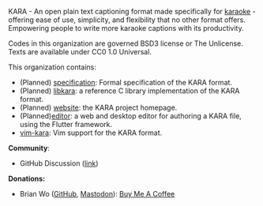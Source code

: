 KARA - An open plain text captioning format made specifically for [karaoke](https://en.wikipedia.org/wiki/Karaoke) - offering ease of use, simplicity, and flexibility that no other format offers. Empowering people to write more karaoke captions with its productivity.

Codes in this organization are governed BSD3 license or The Unlicense. Texts are available under CC0 1.0 Universal.

This organization contains:

- (Planned) [specification](/specification): Formal specification of the KARA format.
- (Planned) [libkara](/libkara): a reference C library implementation of the KARA format.
- (Planned) [website](/website): the KARA project homepage.
- (Planned)[editor](/editor): a web and desktop editor for authoring a KARA file, using the Flutter framework.
- [vim-kara](/vim-kara): Vim support for the KARA format.

**Community**:

- GitHub Discussion ([link](https://github.com/orgs/libkara/discussions))

**Donations:**

- Brian Wo ([GitHub](https://github.com/brainwo/), [Mastodon](https://techhub.social/@brianwo)): [Buy Me A Coffee](https://buymeacoffee.com/brianwo)
